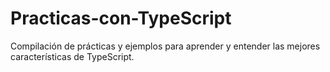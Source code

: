 # Practicas-con-TypeScript
Compilación de prácticas y ejemplos para aprender  y entender las mejores características  de TypeScript.
